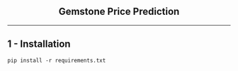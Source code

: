 <h2 align="center">Gemstone Price Prediction</h2>

---

## 1 - Installation

```
pip install -r requirements.txt
```
